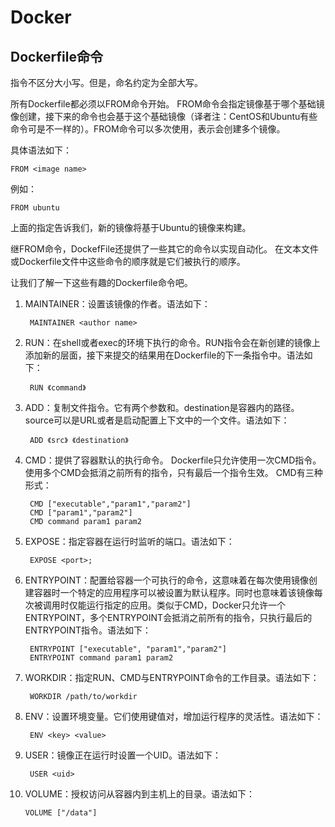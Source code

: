 # Docker

## Dockerfile命令

指令不区分大小写。但是，命名约定为全部大写。

所有Dockerfile都必须以FROM命令开始。 FROM命令会指定镜像基于哪个基础镜像创建，接下来的命令也会基于这个基础镜像（译者注：CentOS和Ubuntu有些命令可是不一样的）。FROM命令可以多次使用，表示会创建多个镜像。

具体语法如下：

    FROM <image name>

例如：

    FROM ubuntu

上面的指定告诉我们，新的镜像将基于Ubuntu的镜像来构建。

继FROM命令，DockefFile还提供了一些其它的命令以实现自动化。
在文本文件或Dockerfile文件中这些命令的顺序就是它们被执行的顺序。

让我们了解一下这些有趣的Dockerfile命令吧。
1. MAINTAINER：设置该镜像的作者。语法如下：

        MAINTAINER <author name>

2. RUN：在shell或者exec的环境下执行的命令。RUN指令会在新创建的镜像上添加新的层面，接下来提交的结果用在Dockerfile的下一条指令中。语法如下：
        
        RUN 《command》

3. ADD：复制文件指令。它有两个参数<source>和<destination>。destination是容器内的路径。source可以是URL或者是启动配置上下文中的一个文件。语法如下：

        ADD 《src》 《destination》

4. CMD：提供了容器默认的执行命令。 Dockerfile只允许使用一次CMD指令。 使用多个CMD会抵消之前所有的指令，只有最后一个指令生效。 CMD有三种形式：

        CMD ["executable","param1","param2"]
        CMD ["param1","param2"]
        CMD command param1 param2

5. EXPOSE：指定容器在运行时监听的端口。语法如下：

        EXPOSE <port>;

6. ENTRYPOINT：配置给容器一个可执行的命令，这意味着在每次使用镜像创建容器时一个特定的应用程序可以被设置为默认程序。同时也意味着该镜像每次被调用时仅能运行指定的应用。类似于CMD，Docker只允许一个ENTRYPOINT，多个ENTRYPOINT会抵消之前所有的指令，只执行最后的ENTRYPOINT指令。语法如下：

        ENTRYPOINT ["executable", "param1","param2"]
        ENTRYPOINT command param1 param2

7. WORKDIR：指定RUN、CMD与ENTRYPOINT命令的工作目录。语法如下：

        WORKDIR /path/to/workdir

8. ENV：设置环境变量。它们使用键值对，增加运行程序的灵活性。语法如下：

        ENV <key> <value>

9. USER：镜像正在运行时设置一个UID。语法如下：

        USER <uid>

10. VOLUME：授权访问从容器内到主机上的目录。语法如下：

        VOLUME ["/data"]